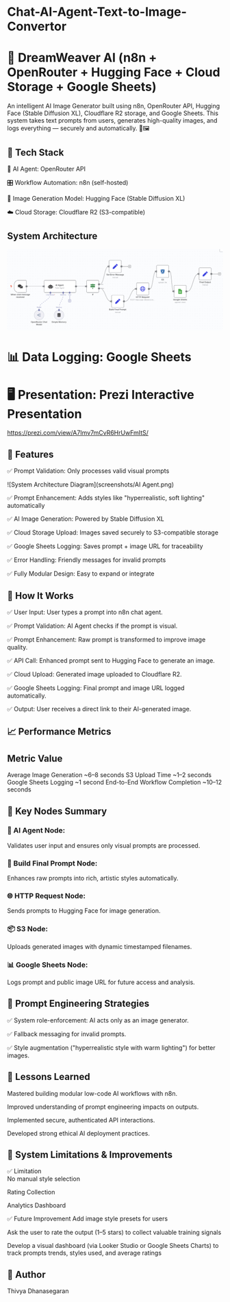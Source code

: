 # Chat-AI-Agent-Text-to-Image-Convertor

# 🎨 DreamWeaver AI (n8n + OpenRouter + Hugging Face + Cloud Storage + Google Sheets)
An intelligent AI Image Generator built using n8n, OpenRouter API, Hugging Face (Stable Diffusion XL), Cloudflare R2 storage, and Google Sheets.
This system takes text prompts from users, generates high-quality images, and logs everything — securely and automatically. 🚀🖼️

## 🔧 Tech Stack
🤖 AI Agent: OpenRouter API

🎛️ Workflow Automation: n8n (self-hosted)

🎨 Image Generation Model: Hugging Face (Stable Diffusion XL)

☁️ Cloud Storage: Cloudflare R2 (S3-compatible)

## System Architecture

![System Architecture Diagram](docs/SystemArchitectureDiagram.png)


# 📊 Data Logging: Google Sheets

# 🖥️ Presentation: Prezi Interactive Presentation
https://prezi.com/view/A7Imv7mCvR6HrUwFmItS/ 

## 🚀 Features
✅ Prompt Validation: Only processes valid visual prompts

![System Architecture Diagram](screenshots/AI Agent.png)

✅ Prompt Enhancement: Adds styles like "hyperrealistic, soft lighting" automatically

✅ AI Image Generation: Powered by Stable Diffusion XL

✅ Cloud Storage Upload: Images saved securely to S3-compatible storage

✅ Google Sheets Logging: Saves prompt + image URL for traceability

✅ Error Handling: Friendly messages for invalid prompts

✅ Fully Modular Design: Easy to expand or integrate

## 🧠 How It Works
✅ User Input: User types a prompt into n8n chat agent.

✅ Prompt Validation: AI Agent checks if the prompt is visual.

✅ Prompt Enhancement: Raw prompt is transformed to improve image quality.

✅ API Call: Enhanced prompt sent to Hugging Face to generate an image.

✅ Cloud Upload: Generated image uploaded to Cloudflare R2.

✅ Google Sheets Logging: Final prompt and image URL logged automatically.

✅ Output: User receives a direct link to their AI-generated image.

## 📈 Performance Metrics

## Metric	                          Value
Average Image Generation	      ~6–8 seconds
S3 Upload Time	                  ~1–2 seconds
Google Sheets Logging	            ~1 second
End-to-End Workflow Completion	~10–12 seconds

## 📄 Key Nodes Summary
### 🔧 AI Agent Node:
Validates user input and ensures only visual prompts are processed.

### 🎨 Build Final Prompt Node:
Enhances raw prompts into rich, artistic styles automatically.

### 🌐 HTTP Request Node:
Sends prompts to Hugging Face for image generation.

### 📦 S3 Node:
Uploads generated images with dynamic timestamped filenames.

### 📊 Google Sheets Node:
Logs prompt and public image URL for future access and analysis.

## 🧠 Prompt Engineering Strategies
✅ System role-enforcement: AI acts only as an image generator.

✅ Fallback messaging for invalid prompts.

✅ Style augmentation ("hyperrealistic style with warm lighting") for better images.

## 🧠 Lessons Learned
Mastered building modular low-code AI workflows with n8n.

Improved understanding of prompt engineering impacts on outputs.

Implemented secure, authenticated API interactions.

Developed strong ethical AI deployment practices.

## 🚧 System Limitations & Improvements

✅ Limitation	                       
No manual style selection

Rating Collection	 

Analytics Dashboard                  
                                        
✅ Future Improvement
Add image style presets for users

Ask the user to rate the output (1–5 stars) to collect valuable training signals

Develop a visual dashboard (via Looker Studio or Google Sheets Charts) to track prompts trends, styles used, and average ratings

## 📝 Author
Thivya Dhanasegaran
